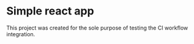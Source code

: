# Simple react app

This project was created for the sole purpose of testing the CI workflow integration.
